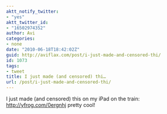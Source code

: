 ```yaml
---
aktt_notify_twitter:
- "yes"
aktt_twitter_id:
- "16502974352"
author: Avi
categories:
- none
date: "2010-06-18T18:42:02Z"
guid: http://aviflax.com/post/i-just-made-and-censored-thi/
id: 1073
tags:
- tweet
title: I just made (and censored) thi…
url: /post/i-just-made-and-censored-thi/
---
```

I just made (and censored) this on my iPad on the train: <a href="http://yfrog.com/0ergnhj" rel="nofollow">http://yfrog.com/0ergnhj</a> pretty cool!